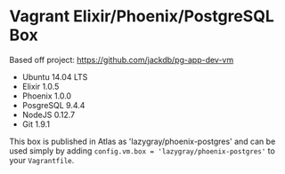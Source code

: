 # Vagrant Elixir/Phoenix/PostgreSQL Box

Based off project: https://github.com/jackdb/pg-app-dev-vm

* Ubuntu 14.04 LTS
* Elixir 1.0.5
* Phoenix 1.0.0
* PosgreSQL 9.4.4
* NodeJS 0.12.7
* Git 1.9.1

This box is published in Atlas as 'lazygray/phoenix-postgres' and can be used simply by
adding `config.vm.box = 'lazygray/phoenix-postgres'` to your `Vagrantfile`.
